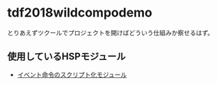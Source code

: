 # tdf2018wildcompodemo

とりあえずツクールでプロジェクトを開けばどういう仕組みか察せるはず。

## 使用しているHSPモジュール
- [イベント命令のスクリプト化モジュール](http://www.geocities.jp/orreiclan/content/work/work.html?file=rpgfunc_1_02&type=hsp)